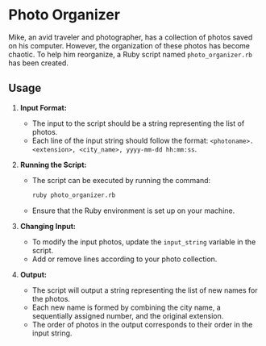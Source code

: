 # Photo Organizer

Mike, an avid traveler and photographer, has a collection of photos saved on his computer. However, the organization of these photos has become chaotic. To help him reorganize, a Ruby script named `photo_organizer.rb` has been created.

## Usage

1. **Input Format:**

   - The input to the script should be a string representing the list of photos.
   - Each line of the input string should follow the format: `<photoname>.<extension>, <city_name>, yyyy-mm-dd hh:mm:ss`.

2. **Running the Script:**

   - The script can be executed by running the command:
     ```bash
     ruby photo_organizer.rb
     ```
   - Ensure that the Ruby environment is set up on your machine.

3. **Changing Input:**

   - To modify the input photos, update the `input_string` variable in the script.
   - Add or remove lines according to your photo collection.

4. **Output:**
   - The script will output a string representing the list of new names for the photos.
   - Each new name is formed by combining the city name, a sequentially assigned number, and the original extension.
   - The order of photos in the output corresponds to their order in the input string.
